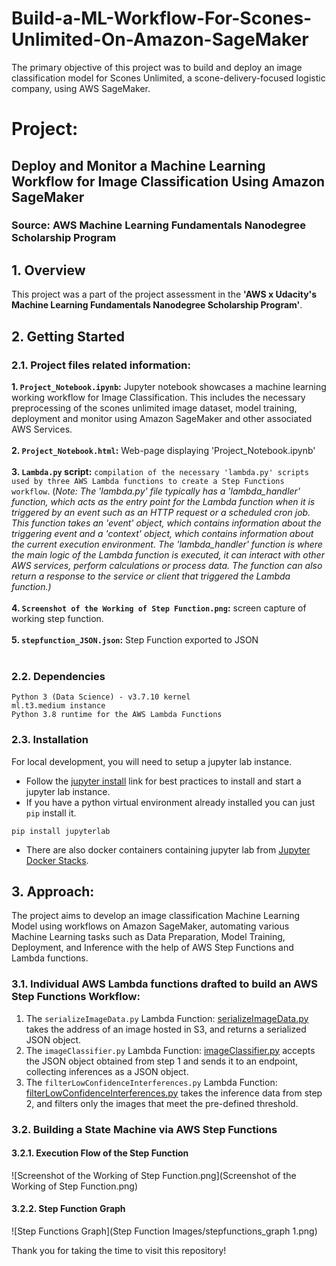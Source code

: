 # Build-a-ML-Workflow-For-Scones-Unlimited-On-Amazon-SageMaker

The primary objective of this project was to build and deploy an image classification model for Scones Unlimited, a scone-delivery-focused logistic company, using AWS SageMaker.

# Project: 
## Deploy and Monitor a Machine Learning Workflow for Image Classification Using Amazon SageMaker
### Source: AWS Machine Learning Fundamentals Nanodegree Scholarship Program

## 1. Overview

This project was a part of the project assessment in the **'AWS x Udacity's Machine Learning Fundamentals Nanodegree Scholarship Program'**.

## 2. Getting Started

### 2.1. Project files related information:

**1. `Project_Notebook.ipynb`:** Jupyter notebook showcases a machine learning working workflow for Image Classification. This includes the necessary preprocessing of the scones unlimited image dataset, model training, deployment and monitor using Amazon SageMaker and other associated AWS Services.<br><br>
**2. `Project_Notebook.html`:** Web-page displaying 'Project_Notebook.ipynb'<br><br>
**3. `Lambda.py` script:** `compilation of the necessary 'lambda.py' scripts used by three AWS Lambda functions to create a Step Functions workflow`. (*Note: The 'lambda.py' file typically has a 'lambda_handler' function, which acts as the entry point for the Lambda function when it is triggered by an event such as an HTTP request or a scheduled cron job. This function takes an 'event' object, which contains information about the triggering event and a 'context' object, which contains information about the current execution environment. The 'lambda_handler' function is where the main logic of the Lambda function is executed, it can interact with other AWS services, perform calculations or process data. The function can also return a response to the service or client that triggered the Lambda function.)*<br><br>
**4. `Screenshot of the Working of Step Function.png`:** screen capture of working step function. <br><br>
**5. `stepfunction_JSON.json`:** Step Function exported to JSON<br><br>

### 2.2. Dependencies
```
Python 3 (Data Science) - v3.7.10 kernel
ml.t3.medium instance
Python 3.8 runtime for the AWS Lambda Functions
```

### 2.3. Installation

For local development, you will need to setup a jupyter lab instance.
* Follow the [jupyter install](https://jupyter.org/install.html) link for best practices to install and start a jupyter lab instance.
* If you have a python virtual environment already installed you can just `pip` install it.
```
pip install jupyterlab
```
* There are also docker containers containing jupyter lab from [Jupyter Docker Stacks](https://jupyter-docker-stacks.readthedocs.io/en/latest/index.html).

## 3. Approach:

The project aims to develop an image classification Machine Learning Model using workflows on Amazon SageMaker, automating various Machine Learning tasks such as Data Preparation, Model Training, Deployment, and Inference with the help of AWS Step Functions and Lambda functions.

### 3.1. Individual AWS Lambda functions drafted to build an AWS Step Functions Workflow:<br>

1. The `serializeImageData.py` Lambda Function: [serializeImageData.py](https://github.com/priyam-saha-17/Build-a-ML-Workflow-For-Scones-Unlimited-On-Amazon-SageMaker/blob/376b09800f2f600748eb3505d73b5cee8e8b9bc9/Lambda%20Functions/serializeImageData.py) takes the address of an image hosted in S3, and returns a serialized JSON object.<br>
2. The `imageClassifier.py` Lambda Function: [imageClassifier.py](https://github.com/priyam-saha-17/Build-a-ML-Workflow-For-Scones-Unlimited-On-Amazon-SageMaker/blob/376b09800f2f600748eb3505d73b5cee8e8b9bc9/Lambda%20Functions/imageClassifier.py) accepts the JSON object obtained from step 1 and sends it to an endpoint, collecting inferences as a JSON object.<br>
3. The `filterLowConfidenceInterferences.py` Lambda Function: [filterLowConfidenceInterferences.py](https://github.com/priyam-saha-17/Build-a-ML-Workflow-For-Scones-Unlimited-On-Amazon-SageMaker/blob/376b09800f2f600748eb3505d73b5cee8e8b9bc9/Lambda%20Functions/filterLowConfidenceInterferences.py) takes the inference data from step 2, and filters only the images that meet the pre-defined threshold.<br>

### 3.2. Building a State Machine via AWS Step Functions

#### 3.2.1. Execution Flow of the Step Function 

![Screenshot of the Working of Step Function.png](Screenshot of the Working of Step Function.png)

#### 3.2.2. Step Function Graph

![Step Functions Graph](Step Function Images/stepfunctions_graph 1.png)

Thank you for taking the time to visit this repository!
